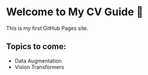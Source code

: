 # Welcome to My CV Guide 👋  

This is my first GitHub Pages site.  

## Topics to come:
- Data Augmentation
- Vision Transformers
